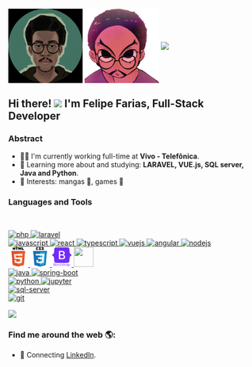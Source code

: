 <!-- <p align="center">
  <span>
    <img align="center" width="510" src="banners/programming-banner.svg" />
  </a>
  <span>
    <img align="center" width="350" src="banners/demon-guts.gif"/>
  </a>
</p> -->

<!-- <div align="center">

![](https://raw.githubusercontent.com/wnqueiroz/wnqueiroz/output/github-contribution-grid-snake.svg)

</div> -->

<p align="left">
  <span>
    <img align="center" width="150" src="/banners/icon felip cont.png" />
    <img align="center" width="150" src="/banners/iconFelipe-removebg-preview.png" />
    <img align="center" width="150" src="/banners/0001-0300.gif" />
  </a>
</p>

## Hi there! <img src="https://raw.githubusercontent.com/iampavangandhi/iampavangandhi/master/gifs/Hi.gif" width="30px"> I'm Felipe Farias, Full-Stack Developer </h2>

### Abstract

- 👨‍💻 I'm currently working full-time at **Vivo - Telefônica**.
- 🌱 Learning more about and studying: **LARAVEL, VUE.js, SQL server, Java and Python**.
- 💙 Interests: mangas 🥭, games 👾

### Languages and Tools

<br/>

<p align="left">
  
  <a href="https://www.php.net/" target="_blank">
    <img
      src="https://cdn.jsdelivr.net/gh/devicons/devicon/icons/php/php-plain.svg"
      alt="php"
      width="40"
      height="40"
    />
  </a>
  
  <a href="https://laravel.com/" target="_blank">
    <img
      src="https://cdn.jsdelivr.net/gh/devicons/devicon/icons/laravel/laravel-plain.svg"
      alt="laravel"
      width="40"
      height="40"
    />
  </a>
  
  <br>
  
  <a href="https://developer.mozilla.org/en-US/docs/Web/JavaScript" target="_blank">
    <img
      src="https://cdn.jsdelivr.net/gh/devicons/devicon/icons/javascript/javascript-plain.svg"
      alt="javascript"
      width="40"
      height="40"
    />
  </a>
  
  <a href="https://reactjs.org/" target="_blank">
    <img
      src="https://cdn.jsdelivr.net/gh/devicons/devicon/icons/react/react-original-wordmark.svg"
      alt="react"
      width="40"
      height="40"
    />
  </a>
  
  <a href="https://www.typescriptlang.org/" target="_blank">
    <img
      src="https://cdn.jsdelivr.net/gh/devicons/devicon/icons/typescript/typescript-plain.svg"
      alt="typescript"
      width="40"
      height="40"
    />
  </a>
  
  <a href="https://vuejs.org/" target="_blank">
    <img
      src="https://cdn.jsdelivr.net/gh/devicons/devicon/icons/vuejs/vuejs-plain.svg"
      alt="vuejs"
      width="40"
      height="40"
    />
  </a>
  
 <a href="https://angular.io/" target="_blank">
    <img
      src="https://cdn.jsdelivr.net/gh/devicons/devicon/icons/angularjs/angularjs-plain.svg"
      alt="angular"
      width="40"
      height="40"
    />
  </a>
  
  <a href="https://nodejs.org" target="_blank">
    <img
      src="https://cdn.jsdelivr.net/gh/devicons/devicon/icons/nodejs/nodejs-plain.svg"
      alt="nodejs"
      width="40"
      height="40"
    />
  </a>
  
  <br>
  
  <a href="https://www.w3.org/html/" target="_blank"> 
    <img
      src="https://raw.githubusercontent.com/devicons/devicon/master/icons/html5/html5-original-wordmark.svg"
      alt="html5" 
      width="40" 
      height="40" 
    />
  </a>
  
  <a href="https://www.w3schools.com/css/" target="_blank"> 
    <img
      src="https://raw.githubusercontent.com/devicons/devicon/master/icons/css3/css3-original-wordmark.svg" 
      alt="css3"
      width="40" 
      height="40" 
    /> 
  </a>
  
  <a href="https://getbootstrap.com" target="_blank"> 
    <img
      src="https://raw.githubusercontent.com/devicons/devicon/master/icons/bootstrap/bootstrap-plain-wordmark.svg"
      alt="bootstrap" 
      width="40" 
      height="40" 
    /> 
  </a> 
  
  <a href="https://tailwindcss.com/" target="_blank"> 
    <img 
      src="https://cdn.jsdelivr.net/gh/devicons/devicon/icons/tailwindcss/tailwindcss-plain.svg" 
      width="40" 
      height="40" 
    />
  </a>
  
  <br>
  
  <a href="https://www.java.com/pt-BR/" target="_blank">
    <img
      src="https://cdn.jsdelivr.net/gh/devicons/devicon/icons/java/java-plain.svg"
      alt="java"
      width="40"
      height="40"
    />
  </a>
  
  <a href="https://spring.io/" target="_blank">
    <img
      src="https://cdn.jsdelivr.net/gh/devicons/devicon/icons/spring/spring-plain.svg"
      alt="spring-boot"
      width="40"
      height="40"
      color="white"
    />
  </a>
  
  <br>
  
  <a href="https://www.python.org/" target="_blank">
    <img
      src="https://cdn.jsdelivr.net/gh/devicons/devicon/icons/python/python-plain.svg"
      alt="python"
      width="40"
      height="40"
    />
  </a>
  
  <a href="https://jupyter.org/" target="_blank">
    <img
      src="https://cdn.jsdelivr.net/gh/devicons/devicon/icons/jupyter/jupyter-plain.svg"
      alt="jupyter"
      width="40"
      height="40"
    />
  </a>
  
  <br>
  
  <a href="https://docs.microsoft.com/pt-br/sql/sql-server/?view=sql-server-ver16" target="_blank"> 
    <img 
      src="https://cdn.jsdelivr.net/gh/devicons/devicon/icons/microsoftsqlserver/microsoftsqlserver-plain.svg" 
      alt="sql-server"
      width="40" 
      height="40" 
      atyle="color: white;"
    /> 
  </a>

<br>
  
  <a href="https://git-scm.com/" target="_blank">
    <img
      src="https://cdn.jsdelivr.net/gh/devicons/devicon/icons/git/git-plain.svg"
      alt="git"
      width="40"
      height="40"
    />
  </a>
  
</p>
  
 <p align="left">
  <a href="https://github.com/anuraghazra/github-readme-stats">
    <img
      align="center"
      src="https://github-readme-stats.vercel.app/api/top-langs/?username=FelipeFVdev&layout=compact&theme=dark&title_color=fff&text_color=f8f8f2&bg_color=282a36"
    />
  </a>
  
</p>
  
  
  
### Find me around the web 🌎:

- 💼 Connecting <a href="https://www.linkedin.com/in/felipe-farias-vieira-3a394a1ab/" target="_blank">LinkedIn</a>.
<!--
**FelipeFVdev/FelipeFVdev** is a ✨ _special_ ✨ repository because its `README.md` (this file) appears on your GitHub profile.

Here are some ideas to get you started:

- 🔭 I’m currently working on ...
- 🌱 I’m currently learning ...
- 👯 I’m looking to collaborate on ...
- 🤔 I’m looking for help with ...
- 💬 Ask me about ...
- 📫 How to reach me: ...
- 😄 Pronouns: ...
- ⚡ Fun fact: ...
  -->

